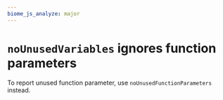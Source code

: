 ```yaml
---
biome_js_analyze: major
---
```


# `noUnusedVariables` ignores function parameters

To report unused function parameter, use `noUnusedFunctionParameters` instead.

